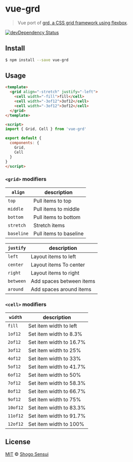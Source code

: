 # vue-grd

> Vue port of [grd, a CSS grid framework using flexbox](https://github.com/1000ch/grd).

[![devDependency Status](https://david-dm.org/1000ch/vue-grd/dev-status.svg)](https://david-dm.org/1000ch/vue-grd?type=dev)

## Install

```bash
$ npm install --save vue-grd
```

## Usage

```html
<template>
  <grid align="-stretch" justify="-left">
    <cell width="-fill">fill</cell>
    <cell width="-3of12">3of12</cell>
    <cell width="-3of12">3of12</cell>
  </grid>
</template>

<script>
import { Grid, Cell } from 'vue-grd'

export default {
  components: {
    Grid,
    Cell
  }
}
</script>
```

### `<grid>` modifiers

| `align` | description |
|---|---|
| `top` | Pull items to top |
| `middle` |  Pull items to middle |
| `bottom` |  Pull items to bottom |
| `stretch` | Stretch items |
| `baseline` |  Pull items to baseline |

| `justify` | description |
|---|---|
| `left` | Layout items to left |
| `center` | Layout items To center |
| `right` | Layout items to right |
| `between` | Add spaces between items |
| `around` | Add spaces around items |

### `<cell>` modifiers

| `width` | description |
|---|---|
| `fill` | Set item width to left |
| `1of12` | Set item width to 8.3% |
| `2of12` | Set item width to 16.7% |
| `3of12` | Set item width to 25% |
| `4of12` | Set item width to 33% |
| `5of12` | Set item width to 41.7% |
| `6of12` | Set item width to 50% |
| `7of12` | Set item width to 58.3% |
| `8of12` | Set item width to 66.7% |
| `9of12` | Set item width to 75% |
| `10of12` | Set item width to 83.3% |
| `11of12` | Set item width to 91.7% |
| `12of12` | Set item width to 100% |

## License

[MIT](https://1000ch.mit-license.org) © [Shogo Sensui](https://github.com/1000ch)
